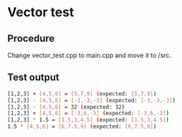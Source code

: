 # Vector test
## Procedure
Change vector_test.cpp to main.cpp and move it to /src.
## Test output
```bash
[1,2,3] + [4,5,6] = [5,7,9] (expected: [5,7,9])
[1,2,3] - [4,5,6] = [-3,-3,-3] (expected: [-3,-3,-3])
[1,2,3] · [4,5,6] = 32 (expected: 32)
[1,2,3] × [4,5,6] = [-3,6,-3] (expected: [-3,6,-3])
[1,2,3] * 1.5 = [1.5,3,4.5] (expected: [1.5,3,4.5])
1.5 * [4,5,6] = [6,7.5,9] (expected: [6,7.5,9])
```